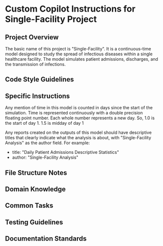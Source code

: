 # Custom Copilot Instructions for Single-Facility Project

## Project Overview
The basic name of this project is "Single-Facility".  It is a continuous-time model
designed to study the spread of infectious diseases within a single healthcare facility.
The model simulates patient admissions, discharges, and the transmission of infections.

## Code Style Guidelines


## Specific Instructions
Any mention of time in this model is counted in days since the start of the simulation.
Time is represented continuously with a double precision floating point number.  Each
whole number represents a new day.  So, 1.0 is the start of day 1.  1.5 is midday of day 1

Any reports created on the outputs of this model should have descriptive titles that clearly 
indicate what the analysis is about, with "Single-Facility Analysis" as the author field. 
For example:
- title: "Daily Patient Admissions Descriptive Statistics"
- author: "Single-Facility Analysis"

## File Structure Notes


## Domain Knowledge


## Common Tasks


## Testing Guidelines


## Documentation Standards
